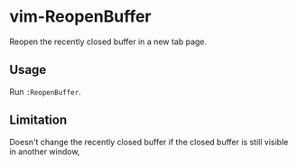 # vim-ReopenBuffer

Reopen the recently closed buffer in a new tab page.

## Usage

Run `:ReopenBuffer`.

## Limitation

Doesn't change the recently closed buffer if the closed buffer is still visible
in another window, 

